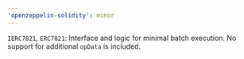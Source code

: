 ```yaml
---
'openzeppelin-solidity': minor
---
```


`IERC7821`, `ERC7821`: Interface and logic for minimal batch execution. No support for additional `opData` is included.
